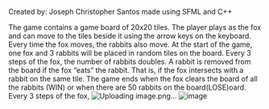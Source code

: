 Created by: Joseph Christopher Santos
made using SFML and C++

The game contains a game board of 20x20 tiles.
The player plays as the fox and can move to the tiles beside it using the arrow keys on the
keyboard. Every time the fox moves, the rabbits also move.
At the start of the game, one fox and 3 rabbits will be placed in random tiles on the board.
Every 3 steps of the fox, the number of rabbits doubles.
A rabbit is removed from the board if the fox “eats” the rabbit. That is, if the fox intersects
with a rabbit on the same tile.
The game ends when the fox clears the board of all the rabbits (WIN) or when there are 50
rabbits on the board(LOSE)oard. Every 3 steps of the fox, 
![Uploading image.png…]()
![image](https://github.com/al1c3x/fox-and-bunny/assets/80011970/d811ccfe-3398-4119-9a61-d926386d4fbc)

